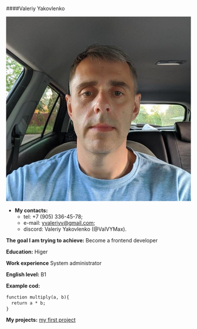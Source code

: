 ####Valeriy Yakovlenko

![my photo](image.jpg)

- **My contacts:**
   - tel: +7 (905) 336-45-78;
   - e-mail: yvaleriyv@gmail.com;
   - discord: Valeriy Yakovlenko (@ValVYMax).

**The goal I am trying to achieve:**
Become a frontend developer

**Education:**
Higer

**Work experience**
System administrator

**English level:**
B1

**Example cod:**
```
function multiply(a, b){
  return a * b;
}
```
**My projects:**
[my first project](https://github.io/ValVYMax/rsschool-cv/cv)
